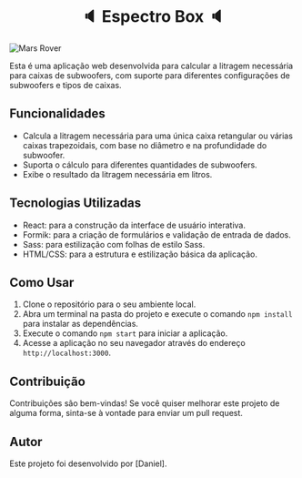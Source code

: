<h1 align="center">
  🔈 Espectro Box 🔈
</h1>

![Mars Rover](https://i.ibb.co/cQMFr31/Desktop.png)

Esta é uma aplicação web desenvolvida para calcular a litragem necessária para caixas de subwoofers, com suporte para diferentes configurações de subwoofers e tipos de caixas.

## Funcionalidades

- Calcula a litragem necessária para uma única caixa retangular ou várias caixas trapezoidais, com base no diâmetro e na profundidade do subwoofer.
- Suporta o cálculo para diferentes quantidades de subwoofers.
- Exibe o resultado da litragem necessária em litros.

## Tecnologias Utilizadas

- React: para a construção da interface de usuário interativa.
- Formik: para a criação de formulários e validação de entrada de dados.
- Sass: para estilização com folhas de estilo Sass.
- HTML/CSS: para a estrutura e estilização básica da aplicação.

## Como Usar

1. Clone o repositório para o seu ambiente local.
2. Abra um terminal na pasta do projeto e execute o comando `npm install` para instalar as dependências.
3. Execute o comando `npm start` para iniciar a aplicação.
4. Acesse a aplicação no seu navegador através do endereço `http://localhost:3000`.

## Contribuição

Contribuições são bem-vindas! Se você quiser melhorar este projeto de alguma forma, sinta-se à vontade para enviar um pull request.

## Autor

Este projeto foi desenvolvido por [Daniel].

